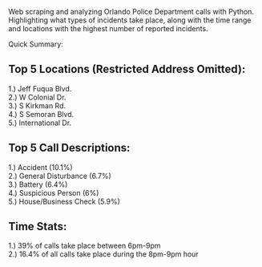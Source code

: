Web scraping and analyzing Orlando Police Department calls with Python. 
Highlighting what types of incidents take place, along with the time range and locations with the highest number of reported incidents.

Quick Summary:

## Top 5 Locations (Restricted Address Omitted):  
1.) Jeff Fuqua Blvd.  
2.) W Colonial Dr.  
3.) S Kirkman Rd.  
4.) S Semoran Blvd.  
5.) International Dr.  

## Top 5 Call Descriptions:  
1.) Accident (10.1%)  
2.) General Disturbance (6.7%)  
3.) Battery (6.4%)  
4.) Suspicious Person (6%)  
5.) House/Business Check (5.9%)  

## Time Stats:  
1.) 39% of calls take place between 6pm-9pm  
2.) 16.4% of all calls take place during the 8pm-9pm hour

